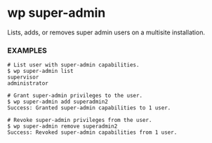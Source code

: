 # wp super-admin

Lists, adds, or removes super admin users on a multisite installation.

### EXAMPLES

    # List user with super-admin capabilities.
    $ wp super-admin list
    supervisor
    administrator

    # Grant super-admin privileges to the user.
    $ wp super-admin add superadmin2
    Success: Granted super-admin capabilities to 1 user.

    # Revoke super-admin privileges from the user.
    $ wp super-admin remove superadmin2
    Success: Revoked super-admin capabilities from 1 user.


